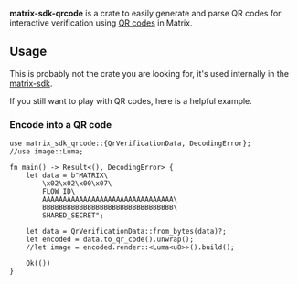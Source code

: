 **matrix-sdk-qrcode** is a crate to easily generate and parse QR codes for
interactive verification using [QR codes] in Matrix.

## Usage

This is probably not the crate you are looking for, it's used internally in the
[matrix-sdk].

If you still want to play with QR codes, here is a helpful example.

### Encode into a QR code

```rust,no_run
use matrix_sdk_qrcode::{QrVerificationData, DecodingError};
//use image::Luma;

fn main() -> Result<(), DecodingError> {
    let data = b"MATRIX\
        \x02\x02\x00\x07\
        FLOW_ID\
        AAAAAAAAAAAAAAAAAAAAAAAAAAAAAAAA\
        BBBBBBBBBBBBBBBBBBBBBBBBBBBBBBBB\
        SHARED_SECRET";

    let data = QrVerificationData::from_bytes(data)?;
    let encoded = data.to_qr_code().unwrap();
    //let image = encoded.render::<Luma<u8>>().build();

    Ok(())
}
```

[matrix-sdk]: https://github.com/matrix-org/matrix-rust-sdk/
[QR codes]: https://spec.matrix.org/unstable/client-server-api/#qr-codes
